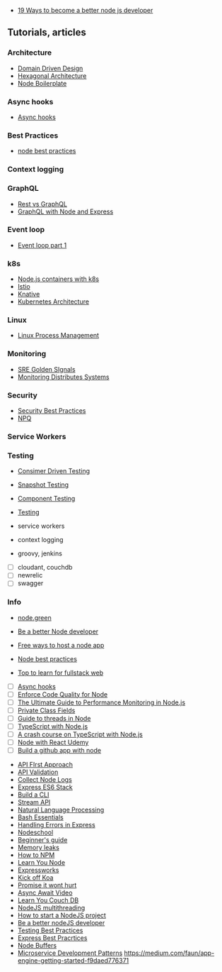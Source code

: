 - [19 Ways to become a better node js developer](https://medium.com/@me_37286/19-ways-to-become-a-better-node-js-developer-in-2019-ffd3a8fbfe38)

## Tutorials, articles

### Architecture
- [Domain Driven Design](https://www.infoq.com/minibooks/domain-driven-design-quickly/)
- [Hexagonal Architecture](https://dzone.com/articles/hexagonal-architecture-is-powerful)
- [Node Boilerplate](https://github.com/talyssonoc/node-api-boilerplate/wiki?fbclid=IwAR0uQYNM62YzUlfGoI53wHX8jiCyjshQ9domCtSuB7B0sRS4oJ1LDP05Uzk)

### Async hooks
- [Async hooks](https://medium.com/autodesk-tlv/async-hooks-a-whole-new-world-of-opportunities-a1a6daf1990a)

### Best Practices
- [node best practices](https://github.com/goldbergyoni/nodebestpractices#1-project-structure-practices)

### Context logging

### GraphQL
- [Rest vs GraphQL](https://apisyouwonthate.com/blog/understanding-rpc-rest-and-graphql)
- [GraphQL with Node and Express](https://medium.com/codingthesmartway-com-blog/creating-a-graphql-server-with-node-js-and-express-f6dddc5320e1)

### Event loop
- [Event loop part 1](https://blog.insiderattack.net/event-loop-and-the-big-picture-nodejs-event-loop-part-1-1cb67a182810)

### k8s
- [Node.js containers with k8s](https://nodesource.com/blog/orchestrating-nodejs-containers-with-kubernetes/)
- [Istio](https://istio.io/latest/docs/concepts/what-is-istio/)
- [Knative](https://cloud.google.com/knative/)
- [Kubernetes Architecture](https://eastbanctech.com/technology-insights/what-the-tech/kubernetes-architecture/)

### Linux
- [Linux Process Management](https://www.tecmint.com/linux-process-management/)

### Monitoring
- [SRE Golden SIgnals](https://www.infoq.com/articles/monitoring-SRE-golden-signals/)
- [Monitoring Distributes Systems](https://landing.google.com/sre/sre-book/chapters/monitoring-distributed-systems/)

### Security
- [Security Best Practices](https://medium.com/@nodepractices/were-under-attack-23-node-js-security-best-practices-e33c146cb87d)
- [NPQ](https://github.com/lirantal/npq)

### Service Workers

### Testing
- [Consimer Driven Testing](https://blog.risingstack.com/consumer-driven-contract-testing-with-pact/)
- [Snapshot Testing](https://jestjs.io/docs/en/snapshot-testing)
- [Component Testing](https://martinfowler.com/bliki/ComponentTest.html)
- [Testing](https://www.youtube.com/watch?v=-2zP494wdUY&feature=youtu.be)



- service workers
- context logging
- groovy, jenkins
- [ ] cloudant, couchdb
- [ ] newrelic
- [ ] swagger

### Info
- [node.green](https://node.green/)

- [Be a better Node developer ](https://medium.com/@me_37286/19-ways-to-become-a-better-node-js-developer-in-2019-ffd3a8fbfe38)
- [Free ways to host a node app](https://amitbend.com/node.js/2019/05/13/five-free-ways-to-host-your-node-app-2019)
- [Node best practices](https://github.com/goldbergyoni/nodebestpractices)
- [Top to learn for fullstack web](https://medium.com/zerotomastery/top-libraries-tech-to-learn-in-2019-for-full-stack-developers-f8c0331b8a00)
- [ ] [Async hooks](https://nodejs.org/api/async_hooks.html)
- [ ] [Enforce Code Quality for Node](https://hackernoon.com/enforcing-code-quality-for-node-js-c3b837d7ae17)
- [ ] [The Ultimate Guide to Performance Monitoring in Node.js](https://pages.nodesource.com/guide-performance-monitoring-nodejs-nodeweekly.html)
- [ ] [Private Class Fields](http://thecodebarbarian.com/nodejs-12-private-class-fields.html)
- [ ] [Guide to threads in Node](https://blog.logrocket.com/a-complete-guide-to-threads-in-node-js-4fa3898fe74f/)
- [ ] [TypeScript with Node.js](https://basarat.gitbooks.io/typescript/docs/quick/nodejs.html)
- [ ] [A crash course on TypeScript with Node.js](https://blog.sourcerer.io/a-crash-course-on-typescript-with-node-js-2c376285afe1)
- [ ] [Node with React Udemy](https://www.udemy.com/course/node-with-react-fullstack-web-development/learn/lecture/7593644#overview)
- [ ] [Build a github app with node](http://thecodebarbarian.com/building-a-github-app-with-node-js.html)
- [API FIrst Approach](https://developers.redhat.com/blog/2019/01/14/building-a-node-js-service-using-the-api-first-approach/)
- [API Validation](https://medium.com/@Scampiuk/handling-api-validation-with-openapi-swagger-documents-in-nodejs-1f09c133d4d2)
- [Collect Node Logs](https://www.datadoghq.com/blog/node-logging-best-practices/)
- [Express ES6 Stack](https://www.smashingmagazine.com/2019/11/express-es6-javascript-stack-mongodb-mongoose-servers/)
- [Build a CLI](https://dev.to/yvonnickfrin/7-libraries-to-build-node-js-cli-3jc7)
- [Stream API](https://medium.com/florence-development/working-with-node-js-stream-api-60c12437a1be)
- [Natural Language Processing](https://blog.logrocket.com/natural-language-processing-for-node-js/)
- [Bash Essentials](https://itnext.io/bash-scripting-essentials-for-javascript-developers-ffef92afba2c)
- [Handling Errors in Express](https://zellwk.com/blog/express-errors/)
- [Nodeschool](https://nodeschool.io/)
- [Beginner's guide](https://zeroequalsfalse.com/posts/beginners-guide-to-using-express-js-and-node-js-framework/)
- [Memory leaks](https://nodesource.com/blog/memory-leaks-demystified)
- [How to NPM](https://www.npmjs.com/package/how-to-npm)
- [Learn You Node](https://github.com/workshopper/learnyounode)
- [Expressworks](https://github.com/azat-co/expressworks)
- [Kick off Koa](https://github.com/koajs/kick-off-koa)
- [Promise it wont hurt](https://github.com/stevekane/promise-it-wont-hurt)
- [Async Await Video](https://www.youtube.com/watch?v=vn3tm0quoqE)
- [Learn You Couch DB](https://www.npmjs.com/package/learnyoucouchdb)
- [NodeJS multithreading](https://blog.logrocket.com/node-js-multithreading-what-are-worker-threads-and-why-do-they-matter-48ab102f8b10/)
- [How to start a NodeJS project](https://philna.sh/blog/2019/01/10/how-to-start-a-node-js-project/)
- [Be a better nodeJS developer](https://medium.com/@me_37286/20-ways-to-become-a-better-node-js-developer-in-2020-d6bd73fcf424)
- [Testing Best Practices](https://medium.com/@me_37286/yoni-goldberg-javascript-nodejs-testing-best-practices-2b98924c9347)
- [Express Best Pracrtices](https://sematext.com/blog/expressjs-best-practices/)
- [Node Buffers](https://www.digitalocean.com/community/tutorials/using-buffers-in-node-js)
- [Microservice Development Patterns](https://hackernoon.com/practical-microservices-development-patterns-crud-vs-cqrs-h6m3y5y?source=rss)
https://medium.com/faun/app-engine-getting-started-f9daed776371
